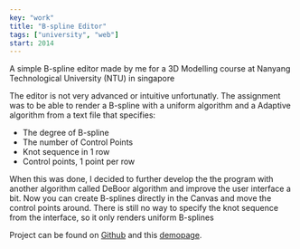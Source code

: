 ```yaml
---
key: "work"
title: "B-spline Editor"
tags: ["university", "web"]
start: 2014
---
```

A simple B-spline editor made by me for a 3D Modelling course at Nanyang Technological University (NTU) in singapore
<!-- end -->
The editor is not very advanced or intuitive unfortunatly. The assignment was to be able to render a B-spline with a uniform algorithm and a Adaptive algorithm from a text file that specifies:

* The degree of B-spline
* The number of Control Points
* Knot sequence in 1 row
* Control points, 1 point per row

When this was done, I decided to further develop the the program with another algorithm called DeBoor algorithm and improve the user interface a bit. Now you can create B-splines directly in the Canvas and move the control points around. There is still no way to specify the knot sequence from the interface, so it only renders uniform B-splines

Project can be found on [Github](https://github.com/micnil/B-spline_plotter) and this [demopage](http://micnil.github.io/B-spline_plotter).